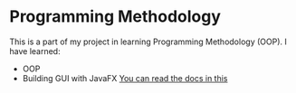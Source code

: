 # Programming Methodology

This is a part of my project in learning Programming Methodology (OOP). 
I have learned:
- OOP
- Building GUI with JavaFX
[You can read the docs in this](docs.)
